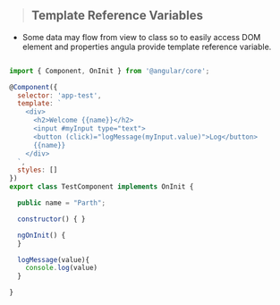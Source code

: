 >## Template Reference Variables
- Some data may flow from view to class so to easily access DOM element and properties angula provide template reference variable.

```js

import { Component, OnInit } from '@angular/core';

@Component({
  selector: 'app-test',
  template: `
    <div>
      <h2>Welcome {{name}}</h2>
      <input #myInput type="text">
      <button (click)="logMessage(myInput.value)">Log</button>
      {{name}}
    </div>
  `,
  styles: []
})
export class TestComponent implements OnInit {

  public name = "Parth";

  constructor() { }

  ngOnInit() {
  }

  logMessage(value){
    console.log(value)
  }

}

```